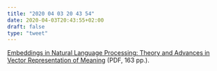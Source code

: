 ```yaml
---
title: "2020 04 03 20 43 54"
date: 2020-04-03T20:43:55+02:00
draft: false
type: "tweet"
---
```


[Embeddings in Natural Language Processing: Theory and Advances in Vector Representation of Meaning](http://josecamachocollados.com/book_embNLP_draft.pdf) (PDF, 163 pp.).
